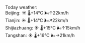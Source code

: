 Today weather:  
Beijing: ☀️   🌡️+14°C 🌬️↑22km/h  
Tianjin: ☀️   🌡️+14°C 🌬️↗22km/h  
Shijiazhuang: ☀️   🌡️+15°C 🌬️↑15km/h  
Tangshan: ☀️   🌡️+16°C 🌬️→21km/h  
